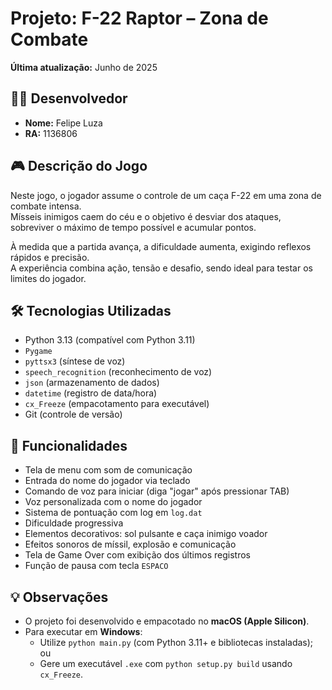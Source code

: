 # Projeto: F-22 Raptor – Zona de Combate

**Última atualização:** Junho de 2025

## 👨‍💻 Desenvolvedor
- **Nome:** Felipe Luza  
- **RA:** 1136806

## 🎮 Descrição do Jogo
Neste jogo, o jogador assume o controle de um caça F-22 em uma zona de combate intensa.  
Mísseis inimigos caem do céu e o objetivo é desviar dos ataques, sobreviver o máximo de tempo possível e acumular pontos.

À medida que a partida avança, a dificuldade aumenta, exigindo reflexos rápidos e precisão.  
A experiência combina ação, tensão e desafio, sendo ideal para testar os limites do jogador.

## 🛠️ Tecnologias Utilizadas
- Python 3.13 (compatível com Python 3.11)
- `Pygame`
- `pyttsx3` (síntese de voz)
- `speech_recognition` (reconhecimento de voz)
- `json` (armazenamento de dados)
- `datetime` (registro de data/hora)
- `cx_Freeze` (empacotamento para executável)
- Git (controle de versão)

## 🚀 Funcionalidades
- Tela de menu com som de comunicação
- Entrada do nome do jogador via teclado
- Comando de voz para iniciar (diga "jogar" após pressionar TAB)
- Voz personalizada com o nome do jogador
- Sistema de pontuação com log em `log.dat`
- Dificuldade progressiva
- Elementos decorativos: sol pulsante e caça inimigo voador
- Efeitos sonoros de míssil, explosão e comunicação
- Tela de Game Over com exibição dos últimos registros
- Função de pausa com tecla `ESPACO`

## 💡 Observações
- O projeto foi desenvolvido e empacotado no **macOS (Apple Silicon)**.
- Para executar em **Windows**:
  - Utilize `python main.py` (com Python 3.11+ e bibliotecas instaladas); ou  
  - Gere um executável `.exe` com `python setup.py build` usando `cx_Freeze`.

